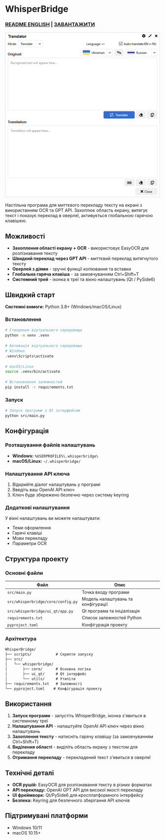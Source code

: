 # WhisperBridge

### [README ENGLISH](README.md) | [ЗАВАНТАЖИТИ](https://github.com/catgirl3d/WhisperBridge/releases)

![1](docs/img/_251020140250.png) 

Настільна програма для миттєвого перекладу тексту на екрані з використанням OCR та GPT API. Захоплює область екрану, витягує текст і показує переклад в оверлеї, активується глобальною гарячою клавішею.

## Можливості

- **Захоплення області екрану + OCR** - використовує EasyOCR для розпізнавання тексту
- **Швидкий переклад через GPT API** - миттєвий переклад витягнутого тексту
- **Оверлей з діями** - зручні функції копіювання та вставки
- **Глобальна гаряча клавіша** - за замовчуванням Ctrl+Shift+T
- **Системний трей** - іконка в треї та вікно налаштувань (Qt / PySide6)

## Швидкий старт

**Системні вимоги:** Python 3.8+ (Windows/macOS/Linux)

### Встановлення

```bash
# Створення віртуального середовища
python -m venv .venv

# Активація віртуального середовища
# Windows
.venv\Scripts\activate

# macOS/Linux
source .venv/bin/activate

# Встановлення залежностей
pip install -r requirements.txt
```

### Запуск
 
```bash
# Запуск програми з Qt інтерфейсом
python src/main.py
```

## Конфігурація

### Розташування файлів налаштувань

- **Windows:** `%USERPROFILE%\.whisperbridge\`
- **macOS/Linux:** `~/.whisperbridge/`

### Налаштування API ключа

1. Відкрийте діалог налаштувань у програмі
2. Введіть ваш OpenAI API ключ
3. Ключ буде збережено безпечно через систему keyring

### Додаткові налаштування

У вікні налаштувань ви можете налаштувати:
- Теми оформлення
- Гарячі клавіші
- Мови перекладу
- Параметри OCR

## Структура проекту

### Основні файли

| Файл | Опис |
|------|------|
| `src/main.py` | Точка входу програми |
| `src/whisperbridge/core/config.py` | Модель налаштувань та конфігурації |
| `src/whisperbridge/ui_qt/app.py` | Qt програма та ініціалізація |
| `requirements.txt` | Список залежностей Python |
| `pyproject.toml` | Конфігурація проекту |

### Архітектура

```
WhisperBridge/
├── scripts/           # Скрипти запуску
├── src/
│   └── whisperbridge/
│       ├── core/      # Основна логіка
│       ├── ui_qt/     # Qt інтерфейс
│       └── utils/     # Утиліти
├── requirements.txt   # Залежності
└── pyproject.toml    # Конфігурація проекту
```

## Використання

1. **Запуск програми** - запустіть WhisperBridge, іконка з'явиться в системному треї
2. **Налаштування API** - налаштуйте OpenAI API ключ через вікно налаштувань
3. **Захоплення тексту** - натисніть гарячу клавішу (за замовчуванням Ctrl+Shift+T)
4. **Виділення області** - виділіть область екрану з текстом для перекладу
5. **Отримання перекладу** - перекладений текст з'явиться в оверлеї

## Технічні деталі

- **OCR рушій:** EasyOCR для розпізнавання тексту в різних форматах
- **API перекладу:** OpenAI GPT API для високої якості перекладу
- **UI фреймворк:** Qt/PySide6 для кросплатформного інтерфейсу
- **Безпека:** Keyring для безпечного зберігання API ключів

## Підтримувані платформи

- Windows 10/11
- macOS 10.15+
